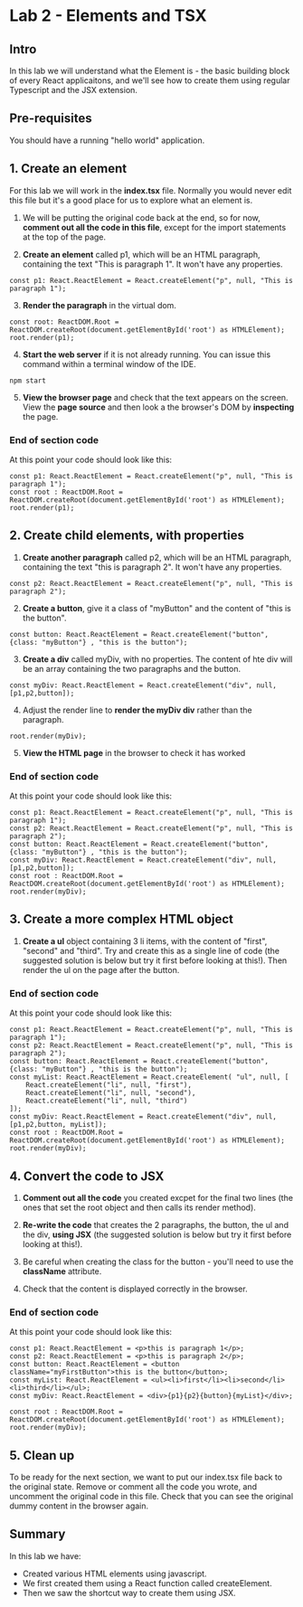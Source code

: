 # Lab 2 - Elements and TSX

## Intro

In this lab we will understand what the Element is - the basic building block of every React applicaitons, and we'll see how to create them using regular Typescript and the JSX extension.

## Pre-requisites

You should have a running "hello world" application.

## 1. Create an element

For this lab we will work in the **index.tsx** file. Normally you would never edit this file but it's a good place for us to explore what an element is. 

1. We will be putting the original code back at the end, so for now, **comment out all the code in this file**, except for the import statements at the top of the page. 

2. **Create an element** called p1, which will be an HTML paragraph, containing the text "This is paragraph 1". It won't have any properties. 
 
```
const p1: React.ReactElement = React.createElement("p", null, "This is paragraph 1");
```

3. **Render the paragraph** in the virtual dom.

```
const root: ReactDOM.Root = ReactDOM.createRoot(document.getElementById('root') as HTMLElement);
root.render(p1);
```

4. **Start the web server** if it is not already running. You can issue this command within a terminal window of the IDE.

```
npm start
```

5. **View the browser page** and check that the text appears on the screen. View the **page source** and then look a the browser's DOM by **inspecting** the page.

### End of section code
At this point your code should look like this:

```
const p1: React.ReactElement = React.createElement("p", null, "This is paragraph 1");
const root : ReactDOM.Root = ReactDOM.createRoot(document.getElementById('root') as HTMLElement);
root.render(p1);
```

## 2. Create child elements, with properties

1. **Create another paragraph** called p2, which will be an HTML paragraph, containing the text "this is paragraph 2". It won't have any properties.

```
const p2: React.ReactElement = React.createElement("p", null, "This is paragraph 2");
```

2. **Create a button**, give it a class of "myButton" and the content of "this is the button". 

```
const button: React.ReactElement = React.createElement("button",{class: "myButton"} , "this is the button");
```

3. **Create a div** called myDiv, with no properties. The content of hte div will be an array containing the two paragraphs and the button.

```
const myDiv: React.ReactElement = React.createElement("div", null, [p1,p2,button]);
```

4. Adjust the render line to **render the myDiv div** rather than the paragraph.

```
root.render(myDiv);
```
5. **View the HTML page** in the browser to check it has worked

### End of section code
At this point your code should look like this:

```
const p1: React.ReactElement = React.createElement("p", null, "This is paragraph 1");
const p2: React.ReactElement = React.createElement("p", null, "This is paragraph 2");
const button: React.ReactElement = React.createElement("button",{class: "myButton"} , "this is the button");
const myDiv: React.ReactElement = React.createElement("div", null, [p1,p2,button]);
const root : ReactDOM.Root = ReactDOM.createRoot(document.getElementById('root') as HTMLElement);
root.render(myDiv);
```

## 3. Create a more complex HTML object

1. **Create a ul** object containing 3 li items, with the content of "first", "second" and "third".  Try and create this as a single line of code (the suggested solution is below but try it first before looking at this!). Then render the ul on the page after the button.

### End of section code
At this point your code should look like this:

```
const p1: React.ReactElement = React.createElement("p", null, "This is paragraph 1");
const p2: React.ReactElement = React.createElement("p", null, "This is paragraph 2");
const button: React.ReactElement = React.createElement("button",{class: "myButton"} , "this is the button");
const myList: React.ReactElement = React.createElement( "ul", null, [
    React.createElement("li", null, "first"),
    React.createElement("li", null, "second"),
    React.createElement("li", null, "third")
]);
const myDiv: React.ReactElement = React.createElement("div", null, [p1,p2,button, myList]);
const root : ReactDOM.Root = ReactDOM.createRoot(document.getElementById('root') as HTMLElement);
root.render(myDiv);
```

## 4. Convert the code to JSX

1. **Comment out all the code** you created excpet for the final two lines (the ones that set the root object and then calls its render method).

2. **Re-write the code** that creates the 2 paragraphs, the button, the ul and the div, **using JSX** (the suggested solution is below but try it first before looking at this!). 

3. Be careful when creating the class for the button - you'll need to use the **className** attribute.

4. Check that the content is displayed correctly in the browser.

### End of section code
At this point your code should look like this:

```
const p1: React.ReactElement = <p>this is paragraph 1</p>;
const p2: React.ReactElement = <p>this is paragraph 2</p>;
const button: React.ReactElement = <button className="myFirstButton">this is the button</button>;
const myList: React.ReactElement = <ul><li>first</li><li>second</li><li>third</li></ul>;
const myDiv: React.ReactElement = <div>{p1}{p2}{button}{myList}</div>;

const root : ReactDOM.Root = ReactDOM.createRoot(document.getElementById('root') as HTMLElement);
root.render(myDiv);
```

## 5. Clean up

To be ready for the next section, we want to put our index.tsx file back to the original state. Remove or comment all the code you wrote, and uncomment the original code in this file. Check that you can see the original dummy content in the browser again.


## Summary

In this lab we have:

* Created various HTML elements using javascript.
* We first created them using a React function called createElement.
* Then we saw the shortcut way to create them using JSX.
